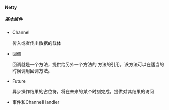 #### Netty
##### 基本组件
* Channel  

    传入或者传出数据的载体

* 回调  

    回调就是一个方法，提供给另外一个方法的  方法的引用。该方法可以在适当的时候调用回调方法。
    
* Future  

    异步操作结果的占位符，将在未来的某个时刻完成，提供对其结果的访问

* 事件和ChannelHandler  

